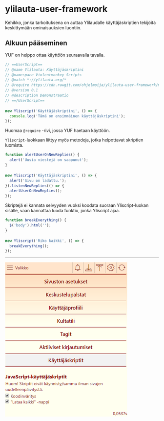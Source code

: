 # ylilauta-user-framework

Kehikko, jonka tarkoituksena on auttaa Ylilaudalle käyttäjäskriptien tekijöitä keskittymään ominaisuuksien luontiin.

## Alkuun pääseminen

YUF on helppo ottaa käyttöön seuraavalla tavalla.

```js
// ==UserScript==
// @name Ylilauta: Käyttäjäskriptini
// @namespace Violentmonkey Scripts
// @match *://ylilauta.org/*
// @require https://cdn.rawgit.com/ohjelmoija/ylilauta-user-framework/master/src/ylilauta-user-framework.js
// @version 0.1
// @description Demonstraatio
// ==/UserScript==

new Yliscript('Käyttäjäskriptini', () => {
  console.log('Tämä on ensimmäinen käyttäjäskriptini');
});
```

Huomaa `@require` -rivi, jossa YUF haetaan käyttöön.

`Yliscript`-luokkaan liittyy myös metodeja, jotka helpottavat skriptien luomista.

```js
function alertUserOnNewReplies() {
  alert('Uusia viestejä on saapunut');
}

new Yliscript('Käyttäjäskriptini', () => {
  alert('Sivu on ladattu.');
}).listenNewReplies(() => {
  alertUserOnNewReplies();
});
```

Skriptejä ei kannata selvyyden vuoksi koodata suoraan Yliscript-luokan sisälle, vaan kannattaa luoda funktio, jonka Yliscript ajaa.

```js
function breakEverything() {
  $('body').html('');
}

new Yliscript('Riko kaikki', () => {
  breakEverything();
});
```

---

![Kuva Ylilaudan asetuksista](https://raw.githubusercontent.com/ohjelmoija/ylilauta-user-framework/master/docs/preferences.png)
